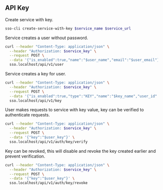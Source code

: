 ## API Key

Create service with key.

```bash
sso-cli create-service-with-key $service_name $service_url
```

Service creates a user without password.

```bash
curl --header "Content-Type: application/json" \
  --header "Authorization: $service_key" \
  --request POST \
  --data '{"is_enabled":true,"name":"$user_name","email":"$user_email"}' \
  sso.localhost/api/v1/user
```

Service creates a key for user.

```bash
curl --header "Content-Type: application/json" \
  --header "Authorization: $service_key" \
  --request POST \
  --data '{"is_enabled":true,"type":"KEY","name":"$key_name","user_id":"$user_id"}' \
  sso.localhost/api/v1/key
```

User makes requests to service with key value, key can be verified to authenticate requests.

```bash
curl --header "Content-Type: application/json" \
  --header "Authorization: $service_key" \
  --request POST \
  --data '{"key":"$user_key"}' \
  sso.localhost/api/v1/auth/key/verify
```

Key can be revoked, this will disable and revoke the key created earlier and prevent verification.

```bash
curl --header "Content-Type: application/json" \
  --header "Authorization: $service_key" \
  --request POST \
  --data '{"key":"$user_key"}' \
  sso.localhost/api/v1/auth/key/revoke
```
